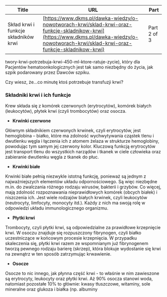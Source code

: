 | **Title**       | **URL**           | **Part**              |
|-----------------|-------------------|-----------------------|
| Skład krwi i funkcje składników krwi         | [https://www.dkms.pl/dawka-wiedzy/o-nowotworach-krwi/sklad-krwi-oraz-funkcje-skladnikow-krwi](https://www.dkms.pl/dawka-wiedzy/o-nowotworach-krwi/sklad-krwi-oraz-funkcje-skladnikow-krwi)    | Part 2 of 3          |

twory-krwi-potrzebuja-krwi-450-ml-ktore-ratuje-zycie), który dla Pacjentów hematoonkologicznych jest tak samo niezbędny do życia, jak szpik podarowany przez Dawców szpiku.


Czy wiesz, że…co minutę ktoś potrzebuje transfuzji krwi?
### Składniki krwi i ich funkcje


Krew składa się z komórek czerwonych (erytrocytów), komórek białych (leukocytów), płytek krwi (czyli trombocytów) oraz osocza.


* **Krwinki czerwone**


Głównym składnikiem czerwonych krwinek, czyli erytrocytów, jest hemoglobina – białko, które ma zdolność wychwytywania cząstek tlenu i dwutlenku węgla i łączenia ich z atomem żelaza w strukturze hemoglobiny, powodując tym samym jej czerwony kolor. Kluczową funkcją erytrocytów jest transport tlenu do wszystkich narządów i tkanek w ciele człowieka oraz zabieranie dwutlenku węgla z tkanek do płuc.


* **Krwinki białe**


Krwinki białe pełnią niezwykle istotną funkcję, ponieważ są jednym z najważniejszych elementów układu odpornościowego. Są więc niezbędne m.in. do zwalczania różnego rodzaju wirusów, bakterii i grzybów. Co więcej, mają zdolność rozpoznawania nieprawidłowych komórek (obcych białek) i niszczenia ich. Jest wiele rodzajów białych krwinek, czyli leukocytów (neutrocyty, limfocyty, monocyty itd.). Każdy z nich ma swoją rolę w odpowiedzi układu immunologicznego organizmu. 


* **Płytki krwi**


Trombocyty, czyli płytki krwi, są odpowiedzialne za prawidłowe krzepnięcie krwi. W osoczu znajduje się rozpuszczony fibrynogen, czyli białko uczestniczące w końcowym procesie krzepnięcia. W przypadku skaleczenia się, płytki krwi razem ze wspomnianym już fibrynogenem tworzą pewnego rodzaju barierę (skrzep), która blokuje wydostanie się krwi na zewnątrz w ten sposób zatrzymując krwawienie.


* **Osocze**


Osocze to nic innego, jak płynna część krwi \- to właśnie w nim zawieszone są erytrocyty, leukocyty oraz płytki krwi. Aż 90% osocza stanowi woda, natomiast pozostałe 10% to głównie: kwasy tłuszczowe, witaminy, sole mineralne oraz glukoza i białka (np. albuminy